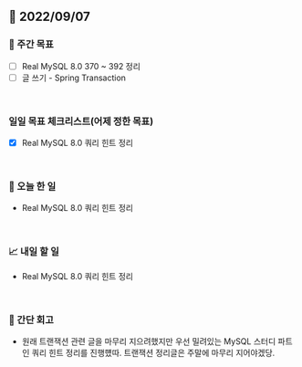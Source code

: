 ## 📅 2022/09/07


### 👏 주간 목표

- [ ] Real MySQL 8.0 370 ~ 392 정리
- [ ] 글 쓰기 - Spring Transaction

<br/>

### 일일 목표 체크리스트(어제 정한 목표)

- [x] Real MySQL 8.0 쿼리 힌트 정리

<br/>

### 💯 오늘 한 일

- Real MySQL 8.0 쿼리 힌트 정리

<br/>

### 📈 내일 할 일

- Real MySQL 8.0 쿼리 힌트 정리

<br/>

### 🤔 간단 회고

- 원래 트랜잭션 관련 글을 마무리 지으려했지만 우선 밀려있는 MySQL 스터디 파트인 쿼리 힌트 정리를 진행헀따.
트랜잭션 정리글은 주말에 마무리 지어야겠당.